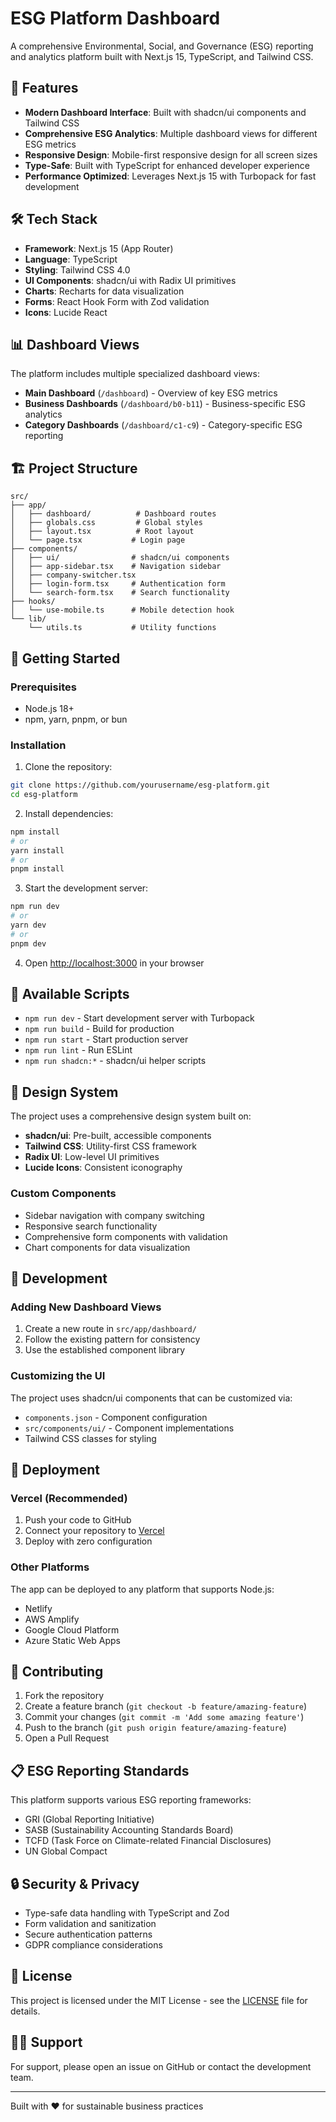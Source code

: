 # ESG Platform Dashboard

A comprehensive Environmental, Social, and Governance (ESG) reporting and analytics platform built with Next.js 15, TypeScript, and Tailwind CSS.

## 🚀 Features

- **Modern Dashboard Interface**: Built with shadcn/ui components and Tailwind CSS
- **Comprehensive ESG Analytics**: Multiple dashboard views for different ESG metrics
- **Responsive Design**: Mobile-first responsive design for all screen sizes
- **Type-Safe**: Built with TypeScript for enhanced developer experience
- **Performance Optimized**: Leverages Next.js 15 with Turbopack for fast development

## 🛠️ Tech Stack

- **Framework**: Next.js 15 (App Router)
- **Language**: TypeScript
- **Styling**: Tailwind CSS 4.0
- **UI Components**: shadcn/ui with Radix UI primitives
- **Charts**: Recharts for data visualization
- **Forms**: React Hook Form with Zod validation
- **Icons**: Lucide React

## 📊 Dashboard Views

The platform includes multiple specialized dashboard views:

- **Main Dashboard** (`/dashboard`) - Overview of key ESG metrics
- **Business Dashboards** (`/dashboard/b0-b11`) - Business-specific ESG analytics
- **Category Dashboards** (`/dashboard/c1-c9`) - Category-specific ESG reporting

## 🏗️ Project Structure

```
src/
├── app/
│   ├── dashboard/          # Dashboard routes
│   ├── globals.css         # Global styles
│   ├── layout.tsx          # Root layout
│   └── page.tsx           # Login page
├── components/
│   ├── ui/                # shadcn/ui components
│   ├── app-sidebar.tsx    # Navigation sidebar
│   ├── company-switcher.tsx
│   ├── login-form.tsx     # Authentication form
│   └── search-form.tsx    # Search functionality
├── hooks/
│   └── use-mobile.ts      # Mobile detection hook
└── lib/
    └── utils.ts           # Utility functions
```

## 🚀 Getting Started

### Prerequisites

- Node.js 18+ 
- npm, yarn, pnpm, or bun

### Installation

1. Clone the repository:
```bash
git clone https://github.com/yourusername/esg-platform.git
cd esg-platform
```

2. Install dependencies:
```bash
npm install
# or
yarn install
# or
pnpm install
```

3. Start the development server:
```bash
npm run dev
# or
yarn dev
# or
pnpm dev
```

4. Open [http://localhost:3000](http://localhost:3000) in your browser

## 📝 Available Scripts

- `npm run dev` - Start development server with Turbopack
- `npm run build` - Build for production
- `npm run start` - Start production server
- `npm run lint` - Run ESLint
- `npm run shadcn:*` - shadcn/ui helper scripts

## 🎨 Design System

The project uses a comprehensive design system built on:

- **shadcn/ui**: Pre-built, accessible components
- **Tailwind CSS**: Utility-first CSS framework
- **Radix UI**: Low-level UI primitives
- **Lucide Icons**: Consistent iconography

### Custom Components

- Sidebar navigation with company switching
- Responsive search functionality  
- Comprehensive form components with validation
- Chart components for data visualization

## 🔧 Development

### Adding New Dashboard Views

1. Create a new route in `src/app/dashboard/`
2. Follow the existing pattern for consistency
3. Use the established component library

### Customizing the UI

The project uses shadcn/ui components that can be customized via:
- `components.json` - Component configuration
- `src/components/ui/` - Component implementations
- Tailwind CSS classes for styling

## 🚀 Deployment

### Vercel (Recommended)

1. Push your code to GitHub
2. Connect your repository to [Vercel](https://vercel.com)
3. Deploy with zero configuration

### Other Platforms

The app can be deployed to any platform that supports Node.js:
- Netlify
- AWS Amplify
- Google Cloud Platform
- Azure Static Web Apps

## 🤝 Contributing

1. Fork the repository
2. Create a feature branch (`git checkout -b feature/amazing-feature`)
3. Commit your changes (`git commit -m 'Add some amazing feature'`)
4. Push to the branch (`git push origin feature/amazing-feature`)
5. Open a Pull Request

## 📋 ESG Reporting Standards

This platform supports various ESG reporting frameworks:
- GRI (Global Reporting Initiative)
- SASB (Sustainability Accounting Standards Board)
- TCFD (Task Force on Climate-related Financial Disclosures)
- UN Global Compact

## 🔒 Security & Privacy

- Type-safe data handling with TypeScript and Zod
- Form validation and sanitization
- Secure authentication patterns
- GDPR compliance considerations

## 📄 License

This project is licensed under the MIT License - see the [LICENSE](LICENSE) file for details.

## 🙋‍♂️ Support

For support, please open an issue on GitHub or contact the development team.

---

Built with ❤️ for sustainable business practices